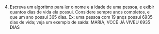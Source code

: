 4. Escreva um algoritmo para ler o nome e a idade de uma pessoa, e exibir quantos dias de vida ela possui.
Considere sempre anos completos, e que um ano possui 365 dias. 
Ex: uma pessoa com 19 anos possui 6935 dias de vida; veja um exemplo de saída: MARIA, VOCÊ JÁ VIVEU 6935 DIAS 